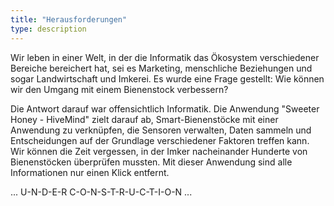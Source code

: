 ```yaml
---
title: "Herausforderungen"
type: description
---
```


Wir leben in einer Welt, in der die Informatik das Ökosystem verschiedener Bereiche bereichert hat, sei es Marketing, menschliche Beziehungen und sogar Landwirtschaft und Imkerei. 
Es wurde eine Frage gestellt: Wie können wir den Umgang mit einem Bienenstock verbessern?

Die Antwort darauf war offensichtlich Informatik. Die Anwendung "Sweeter Honey - HiveMind" zielt darauf ab, Smart-Bienenstöcke mit einer Anwendung zu verknüpfen, die Sensoren verwalten, Daten sammeln und Entscheidungen auf der Grundlage verschiedener Faktoren treffen kann. 
Wir können die Zeit vergessen, in der Imker nacheinander Hunderte von Bienenstöcken überprüfen mussten. Mit dieser Anwendung sind alle Informationen nur einen Klick entfernt.

... U-N-D-E-R  C-O-N-S-T-R-U-C-T-I-O-N ...